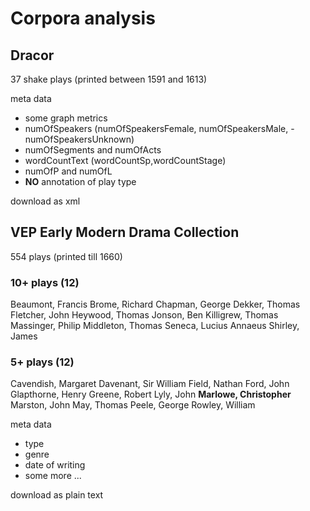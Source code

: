 # Corpora analysis

## Dracor
37 shake plays (printed between 1591 and 1613) <br>

meta data
- some graph metrics
- numOfSpeakers (numOfSpeakersFemale, numOfSpeakersMale, - numOfSpeakersUnknown)
- numOfSegments and numOfActs
- wordCountText (wordCountSp,wordCountStage)
- numOfP and numOfL
- **NO** annotation of play type <br>

download as xml

## VEP Early Modern Drama Collection
554 plays (printed till 1660)
### 10+ plays (12)
Beaumont, Francis
Brome, Richard
Chapman, George
Dekker, Thomas
Fletcher, John
Heywood, Thomas
Jonson, Ben
Killigrew, Thomas
Massinger, Philip
Middleton, Thomas
Seneca, Lucius Annaeus
Shirley, James
### 5+ plays (12)
Cavendish, Margaret
Davenant, Sir William
Field, Nathan
Ford, John
Glapthorne, Henry
Greene, Robert
Lyly, John
**Marlowe, Christopher**
Marston, John
May, Thomas
Peele, George
Rowley, William <br>

meta data
- type
- genre
- date of writing
- some more ... <br>

download as plain text
